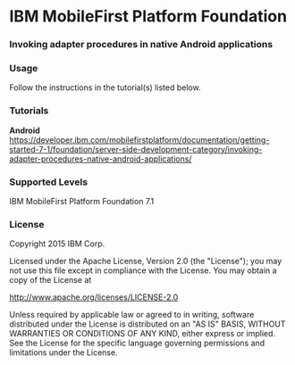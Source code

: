 IBM MobileFirst Platform Foundation
===
### Invoking adapter procedures in native Android applications


### Usage
Follow the instructions in the tutorial(s) listed below.

### Tutorials

**Android**
https://developer.ibm.com/mobilefirstplatform/documentation/getting-started-7-1/foundation/server-side-development-category/invoking-adapter-procedures-native-android-applications/

### Supported Levels
IBM MobileFirst Platform Foundation 7.1

### License
Copyright 2015 IBM Corp.

Licensed under the Apache License, Version 2.0 (the "License");
you may not use this file except in compliance with the License.
You may obtain a copy of the License at

http://www.apache.org/licenses/LICENSE-2.0

Unless required by applicable law or agreed to in writing, software
distributed under the License is distributed on an "AS IS" BASIS,
WITHOUT WARRANTIES OR CONDITIONS OF ANY KIND, either express or implied.
See the License for the specific language governing permissions and
limitations under the License.
